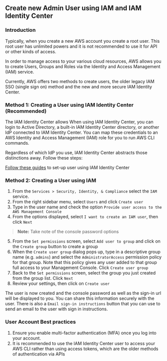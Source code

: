 ## Create new Admin User using IAM and IAM Identity Center

### Introduction

Typically, when you create a new AWS account you create a root user. This root user has unlimited powers and it is not recommended to use it for API or other kinds of access.

In order to manage access to your various cloud resources, AWS allows you to create Users, Groups and Roles via the Identity and Access Management (IAM) service.

Currently, AWS offers two methods to create users, the older legacy IAM SSO (single sign on) method and the new and more secure IAM Identity Center.

### Method 1: Creating a User using IAM Identity Center (Recommended)
The IAM Identity Center allows When using IAM Identity Center, you can login to Active Directory, a built-in IAM Identity Center directory, or another IdP connected to IAM Identity Center. You can map these credentials to an AWS Identity and Access Management (IAM) role for you to run AWS CLI commands.

Regardless of which IdP you use, IAM Identity Center abstracts those distinctions away. Follow these steps:

[Follow these guides](https://docs.aws.amazon.com/singlesignon/latest/userguide/getting-started.html) to set-up user using IAM Identity Center


### Method 2: Creating a User using IAM

1. From the `Services > Security, Identity, & Compliance` select the `IAM` service.
2. From the right sidebar menu, select `Users` and click `Create user`
3. Type in the user name and check the option `Provide user access to the AWS Management Console`
4. From the options displayed, select `I want to create an IAM user`, then click `Next`
> **Note:** Take note of the console password options
5. From the `Set permissions` screen, select `Add user to group` and click on the `Create group` button to create a group
6. When the `Create user group` dialog pops up, type in a descriptive group name (e.g. `admins`) and select the `AdministratorAccess` permission policy for that group. Note that this policy gives any user added to that group full access to your Management Console. Click `Create user group`
7. Back to the `Set permissions` screen, select the group you just created from the group list. Click `Next`
8. Review your settings, then click on `Create user`

The user is now created and the console password as well as the sign-in url will be displayed to you. You can share this information securely with the user.
There is also a `Email sign-in instructions` button that you can use to send an email to the user with sign in instructions.





### User Account Best practices

1. Ensure you enable multi-factor authentication (MFA) once you log into your account.
2. It is recommended to use the IAM Identity Center user to access your AWS CLI rather than using access tokens, which are the older methods of authentication via APIs
